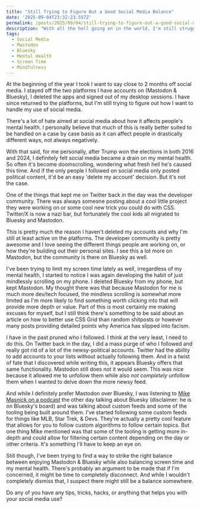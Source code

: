 ```yaml
---
title: "Still Trying to Figure Out a Good Social Media Balance"
date: '2025-09-04T23:32:23.557Z'
permalink: /posts/2025/09/04/still-trying-to-figure-out-a-good-social-media-balance/index.html
description: "With all the hell going on in the world, I'm still struggling sometimes to find a balance with social media."
tags:
  - Social Media
  - Mastodon
  - Bluesky
  - Mental Health
  - Screen Time
  - Mindfulness
---
```

At the beginning of the year I took I want to say close to 2 months off social media. I stayed off the two platforms I have accounts on (Mastodon & Bluesky), I deleted the apps and signed out of my desktop sessions. I have since returned to the platforms, but I'm still trying to figure out how I want to handle my use of social media.
<!-- excerpt -->

There's a lot of hate aimed at social media about how it affects people's mental health. I personally believe that much of this is really better suited to be handled on a case by case basis as it can affect people in drastically different ways, not always negatively.

With that said, for me personally, after Trump won the elections in both 2016 and 2024, I definitely felt social media became a drain on my mental health. So often it's become doomscrolling, wondering what fresh hell he's caused this time. And if the only people I followed on social media only posted political content, it'd be an easy 'delete my account' decision. But it's not the case.

One of the things that kept me on Twitter back in the day was the developer community. There was always someone posting about a cool little project they were working on or some cool new trick you could do with CSS. Twitter/X is now a nazi bar, but fortunately the cool kids all migrated to Bluesky and Mastodon.

This is pretty much the reason I haven't deleted my accounts and why I'm still at least active on the platforms. The developer community is pretty awesome and I love seeing the different things people are working on, or how they're building out their personal sites. I see this a lot more on Mastodon, but the community is there on Bluesky as well.

I've been trying to limit my screen time lately as well, irregardless of my mental health, I started to notice I was again developing the habit of just mindlessly scrolling on my phone. I deleted Bluesky from my phone, but kept Mastodon. My thought there was that because Mastodon for me is much more dev/tech focused, the mindless scrolling is somewhat more limited as I'm more likely to find something worth clicking into that will provide more depth or value. Part of this is most certainly me making excuses for myself, but I still think there's something to be said about an article on how to better use CSS Grid than random shitposts or however many posts providing detailed points why America has slipped into facism.

I have in the past pruned who I followed. I think at the very least, I need to do this. On Twitter back in the day, I did a mass purge of who I followed and really got rid of a lot of the newsy-political accounts. Twitter had the ability to add accounts to your lists without actually following them. And in a twist of fate that I discovered while writing this, it appears Bluesky offers that same functionality. Mastodon still does not it would seem. This was nice because it allowed me to unfollow them while also *not completely* unfollow them when I wanted to delve down the more newsy feed.

And while I definitely prefer Mastodon over Bluesky, I was listening to [Mike Masnick on a podcast](https://www.techdirt.com/2025/09/02/techdirt-podcast-episode-429-the-eternal-september/) the other day talking about Bluesky (disclaimer: he is on Bluesky's board) and was talking about custom feeds and some of the tooling being built around them. I've started following some custom feeds for things like MLB, Star Trek, & Devs. They're actually a pretty cool feature that allows for you to follow custom algorithms to follow certain topics. But one thing Mike mentioned was that some of the tooling is getting more in-depth and could allow for filtering certain content depending on the day or other criteria. It's something I'll have to keep an eye on.

Still though, I've been trying to find a way to strike the right balance between enjoying Mastodon & Bluesky while also balancing screen time and my mental health. There's probably an argument to be made that if I'm concerned, it might be time to completely disconnect. And while I wouldn't completely dismiss that, I suspect there might still be a balance somewhere.

Do any of you have any tips, tricks, hacks, or anything that helps you with your social media use?